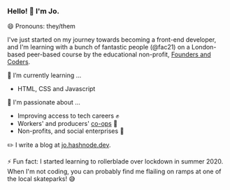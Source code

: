 ### Hello! 👋 I'm Jo.

😄 Pronouns: they/them

I've just started on my journey towards becoming a front-end developer, and I'm learning with a bunch of fantastic people (@fac21) on a London-based peer-based course by the educational non-profit, [Founders and Coders](https://www.foundersandcoders.com). 

🌱 I’m currently learning ...
* HTML, CSS and Javascript

💬 I'm passionate about ...
* Improving access to tech careers :fist: 
* Workers' and producers' [co-ops](https://www.uk.coop/) :honeybee: 
* Non-profits, and social enterprises :green_heart:

✏️ I write a blog at [jo.hashnode.dev](jo.hashnode.dev).

⚡ Fun fact: I started learning to rollerblade over lockdown in summer 2020. When I'm not coding, you can probably find me flailing on ramps at one of the local skateparks! 😅

